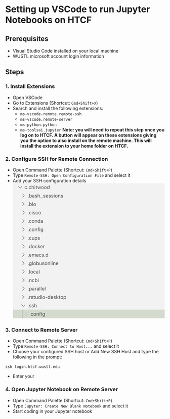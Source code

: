 # Setting up VSCode to run Jupyter Notebooks on HTCF

## Prerequisites
- Visual Studio Code installed on your local machine
- WUSTL microsoft account login information

## Steps

### 1. Install Extensions
- Open VSCode
- Go to Extensions (Shortcut: `Cmd+Shift+X`)
- Search and install the following extensions:
    - `ms-vscode-remote.remote-ssh`
    - `ms-vscode.remote-server`
    - `ms-python.python`
    - `ms-toolsai.jupyter`
**Note: you will need to repeat this step once you log on to HTCF. A button will appear on these extensions giving you the option to also install on the remote machine. This will install the extension to your home folder on HTCF.**

### 2. Configure SSH for Remote Connection
- Open Command Palette (Shortcut: `Cmd+Shift+P`)
- Type `Remote-SSH: Open Configuration File` and select it
- Add your SSH configuration details
![alt text](image.png)
### 3. Connect to Remote Server
- Open Command Palette (Shortcut: `Cmd+Shift+P`)
- Type `Remote-SSH: Connect to Host...` and select it
- Choose your configured SSH host or Add New SSH Host and type the following in the prompt:
```
ssh login.htcf.wustl.edu
``` 
- Enter your 

### 4. Open Jupyter Notebook on Remote Server
- Open Command Palette (Shortcut: `Cmd+Shift+P`)
- Type `Jupyter: Create New Blank Notebook` and select it
- Start coding in your Jupyter notebook